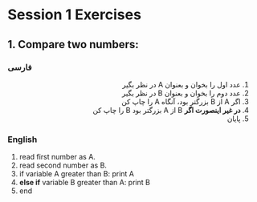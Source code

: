 # Session 1 Exercises

## 1. Compare two numbers:
### فارسی
<div dir="rtl">

1. عدد اول را بخوان و بعنوان A در نظر بگیر
2. عدد دوم را بخوان و بعنوان B در نظر بگیر
3. اگر A از B بزرگتر بود، آنگاه A را چاپ کن
4. **در غیر اینصورت اگر** B از A بزرگتر بود B را چاپ کن 
4. پایان
</div>

### English
1. read first number as A.
2. read second number as B.
3. if variable A greater than B: print A
4. **else if** variable B greater than A: print B
4. end
